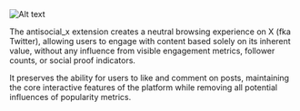 <img src="antisocial_x_icon_48.png" alt="Alt text" title="Optional title">

The antisocial_x extension creates a neutral browsing experience on X (fka Twitter), 
allowing users to engage with content based solely on its inherent value, without any influence 
from visible engagement metrics, follower counts, or social proof indicators. 

It preserves the ability for users to like and comment on posts, maintaining the core interactive 
features of the platform while removing all potential influences of popularity metrics.

